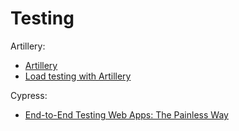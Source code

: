 # Testing

Artillery:
- [Artillery](https://github.com/artilleryio/artillery)
- [Load testing with Artillery](https://github.com/actano/hackathon-load-tests)

Cypress:
- [End-to-End Testing Web Apps: The Painless Way](https://mtlynch.io/painless-web-app-testing/)
